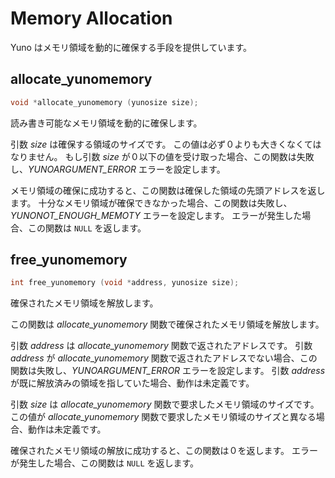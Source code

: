 
# Memory Allocation 

Yuno はメモリ領域を動的に確保する手段を提供しています。

## allocate_yunomemory 

```c
void *allocate_yunomemory (yunosize size);
```

読み書き可能なメモリ領域を動的に確保します。

引数 *size* は確保する領域のサイズです。
この値は必ず０よりも大きくなくてはなりません。
もし引数 *size* が０以下の値を受け取った場合、この関数は失敗し、*YUNOARGUMENT_ERROR* エラーを設定します。

メモリ領域の確保に成功すると、この関数は確保した領域の先頭アドレスを返します。
十分なメモリ領域が確保できなかった場合、この関数は失敗し、*YUNONOT_ENOUGH_MEMOTY* エラーを設定します。
エラーが発生した場合、この関数は `NULL` を返します。

## free_yunomemory 

```c
int free_yunomemory (void *address, yunosize size);
```

確保されたメモリ領域を解放します。

この関数は *allocate_yunomemory* 関数で確保されたメモリ領域を解放します。

引数 *address* は *allocate_yunomemory* 関数で返されたアドレスです。
引数 *address* が *allocate_yunomemory* 関数で返されたアドレスでない場合、この関数は失敗し、*YUNOARGUMENT_ERROR* エラーを設定します。
引数 *address* が既に解放済みの領域を指していた場合、動作は未定義です。

引数 *size* は *allocate_yunomemory* 関数で要求したメモリ領域のサイズです。
この値が *allocate_yunomemory* 関数で要求したメモリ領域のサイズと異なる場合、動作は未定義です。

確保されたメモリ領域の解放に成功すると、この関数は０を返します。
エラーが発生した場合、この関数は `NULL` を返します。
